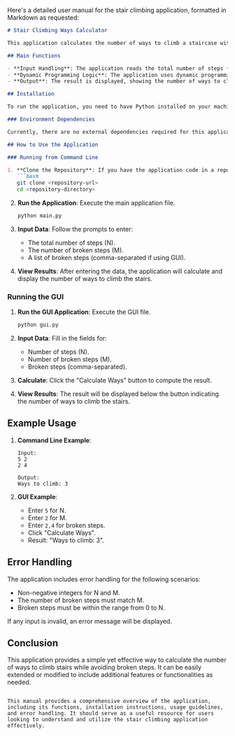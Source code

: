 Here's a detailed user manual for the stair climbing application, formatted in Markdown as requested:

```markdown
# Stair Climbing Ways Calculator

This application calculates the number of ways to climb a staircase with a given number of steps, accounting for broken steps that cannot be used.

## Main Functions

- **Input Handling**: The application reads the total number of steps (N) and the number of broken steps (M) from the user. It also accepts a list of broken steps.
- **Dynamic Programming Logic**: The application uses dynamic programming to compute the number of ways to reach the N-th step while avoiding broken steps.
- **Output**: The result is displayed, showing the number of ways to climb the stairs modulo `1,000,000,007`.

## Installation

To run the application, you need to have Python installed on your machine. You can download it from [python.org](https://www.python.org/downloads/).

### Environment Dependencies

Currently, there are no external dependencies required for this application. However, if you plan to extend its functionality in the future, you may want to include additional libraries.

## How to Use the Application

### Running from Command Line

1. **Clone the Repository**: If you have the application code in a repository, clone it to your local machine.
   ```bash
   git clone <repository-url>
   cd <repository-directory>
   ```

2. **Run the Application**: Execute the main application file.
   ```bash
   python main.py
   ```

3. **Input Data**: Follow the prompts to enter:
   - The total number of steps (N).
   - The number of broken steps (M).
   - A list of broken steps (comma-separated if using GUI).

4. **View Results**: After entering the data, the application will calculate and display the number of ways to climb the stairs.

### Running the GUI

1. **Run the GUI Application**: Execute the GUI file.
   ```bash
   python gui.py
   ```

2. **Input Data**: Fill in the fields for:
   - Number of steps (N).
   - Number of broken steps (M).
   - Broken steps (comma-separated).

3. **Calculate**: Click the "Calculate Ways" button to compute the result.

4. **View Results**: The result will be displayed below the button indicating the number of ways to climb the stairs.

## Example Usage

1. **Command Line Example**:
   ```
   Input:
   5 2
   2 4

   Output:
   Ways to climb: 3
   ```

2. **GUI Example**:
   - Enter `5` for N.
   - Enter `2` for M.
   - Enter `2,4` for broken steps.
   - Click "Calculate Ways".
   - Result: "Ways to climb: 3".

## Error Handling

The application includes error handling for the following scenarios:
- Non-negative integers for N and M.
- The number of broken steps must match M.
- Broken steps must be within the range from 0 to N.

If any input is invalid, an error message will be displayed.

## Conclusion

This application provides a simple yet effective way to calculate the number of ways to climb stairs while avoiding broken steps. It can be easily extended or modified to include additional features or functionalities as needed.
```

This manual provides a comprehensive overview of the application, including its functions, installation instructions, usage guidelines, and error handling. It should serve as a useful resource for users looking to understand and utilize the stair climbing application effectively.